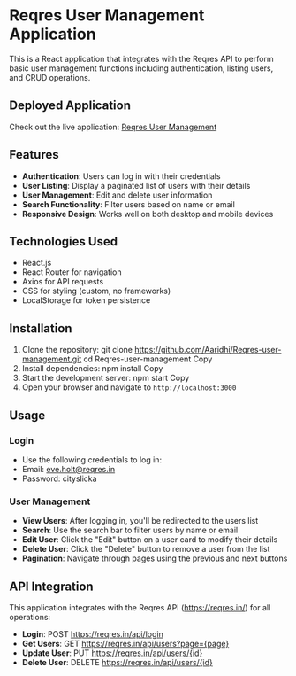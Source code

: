 # Reqres User Management Application

This is a React application that integrates with the Reqres API to perform basic user management functions including authentication, listing users, and CRUD operations.

## Deployed Application
Check out the live application: [Reqres User Management](reqres-user-management.netlify.app)


## Features
* **Authentication**: Users can log in with their credentials
* **User Listing**: Display a paginated list of users with their details
* **User Management**: Edit and delete user information
* **Search Functionality**: Filter users based on name or email
* **Responsive Design**: Works well on both desktop and mobile devices

## Technologies Used
* React.js
* React Router for navigation
* Axios for API requests
* CSS for styling (custom, no frameworks)
* LocalStorage for token persistence

## Installation
1. Clone the repository:
git clone https://github.com/Aaridhi/Reqres-user-management.git
cd Reqres-user-management
Copy
2. Install dependencies:
npm install
Copy
3. Start the development server:
npm start
Copy
4. Open your browser and navigate to `http://localhost:3000`

## Usage

### Login
* Use the following credentials to log in:
* Email: eve.holt@reqres.in
* Password: cityslicka

### User Management
* **View Users**: After logging in, you'll be redirected to the users list
* **Search**: Use the search bar to filter users by name or email
* **Edit User**: Click the "Edit" button on a user card to modify their details
* **Delete User**: Click the "Delete" button to remove a user from the list
* **Pagination**: Navigate through pages using the previous and next buttons

## API Integration
This application integrates with the Reqres API (https://reqres.in/) for all operations:
* **Login**: POST https://reqres.in/api/login
* **Get Users**: GET https://reqres.in/api/users?page={page}
* **Update User**: PUT https://reqres.in/api/users/{id}
* **Delete User**: DELETE https://reqres.in/api/users/{id}
